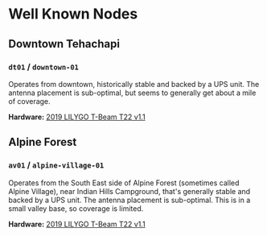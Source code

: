 # Well Known Nodes

## Downtown Tehachapi

### `dt01` / `downtown-01`

Operates from downtown, historically stable and backed by a UPS unit. The
antenna placement is sub-optimal, but seems to generally get about a mile
of coverage.

**Hardware:** [2019 LILYGO T-Beam T22 v1.1](https://meshtastic.org/docs/hardware/devices/tbeam/?t-beam=1.1)

## Alpine Forest

### `av01` / `alpine-village-01`

Operates from the South East side of Alpine Forest (sometimes called Alpine
Village), near Indian Hills Campground, that's generally stable and backed
by a UPS unit. The antenna placement is sub-optimal. This is in a small valley
base, so coverage is limited.

**Hardware:** [2019 LILYGO T-Beam T22 v1.1](https://meshtastic.org/docs/hardware/devices/tbeam/?t-beam=1.1)
